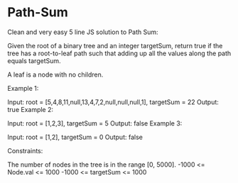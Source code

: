 # Path-Sum
Clean and very easy 5 line JS solution to Path Sum: 

Given the root of a binary tree and an integer targetSum, return true if the tree has a root-to-leaf path such that adding up all the values along the path equals targetSum.

A leaf is a node with no children.

 

Example 1:


Input: root = [5,4,8,11,null,13,4,7,2,null,null,null,1], targetSum = 22
Output: true
Example 2:


Input: root = [1,2,3], targetSum = 5
Output: false
Example 3:

Input: root = [1,2], targetSum = 0
Output: false
 

Constraints:

The number of nodes in the tree is in the range [0, 5000].
-1000 <= Node.val <= 1000
-1000 <= targetSum <= 1000
